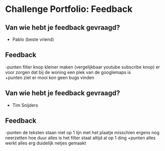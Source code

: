 # Challenge Portfolio: Feedback

## Van wie hebt je feedback gevraagd?

- Pablo (beste vriend)

## Feedback
-punten
filter knop kleiner maken (vergelijkbaar youtube subscribe knop)
er voor zorgen dat bij de woning een plek van de googlemaps is  
+punten
ziet er mooi
kon geen bugs vinden
  
## Van wie hebt je feedback gevraagd?

- Tim Snijders

## Feedback

-punten
de teksten staan niet op 1 lijn met het plaatje
misschien ergens nog neerzetten hoe duur alles is
het filter staat altijd al op 1 ding
+punten
alles werkt
alles erg duidelijk 
netjes gemaakt
